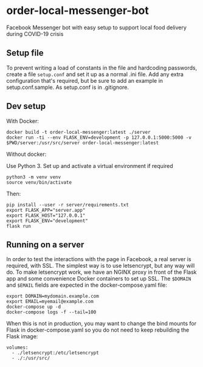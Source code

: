 # order-local-messenger-bot
Facebook Messenger bot with easy setup to support local food delivery during COVID-19 crisis

## Setup file

To prevent writing a load of constants in the file and hardcoding passwords, create a file `setup.conf` and set it up as a 
normal .ini file. Add any extra configuration that's required, but be sure to add an example in setup.conf.sample. As setup.conf is in .gitignore.  


## Dev setup

With Docker:

    docker build -t order-local-messenger:latest ./server
    docker run -ti --env FLASK_ENV=development -p 127.0.0.1:5000:5000 -v $PWD/server:/usr/src/server order-local-messenger:latest
    
Without docker:

Use Python 3. Set up and activate a virtual environment if required

    python3 -m venv venv
    source venv/bin/activate    

Then:
    
    pip install --user -r server/requirements.txt
    export FLASK_APP="server.app"  
    export FLASK_HOST="127.0.0.1"
    export FLASK_ENV="development"
    flask run 
    
## Running on a server

In order to test the interactions with the page in Facebook, a real server is required, with SSL.  The simplest way is to
use letsencrypt, but any way will do.  To make letsencrypt work, we have an NGINX proxy in front of the Flask app and some
convenience Docker containers to set up SSL. The `$DOMAIN` and `$EMAIL` fields are expected in the docker-compose.yaml file:

    export DOMAIN=mydomain.example.com
    export EMAIL=myemail@example.com
    docker-compose up -d
    docker-compose logs -f --tail=100

When this is not in production, you may want to change the bind mounts for Flask in docker-compose.yaml so you do not need
to keep rebuilding the Flask image:

    volumes:
      - ./letsencrypt:/etc/letsencrypt
      - ./:/usr/src/
      
      